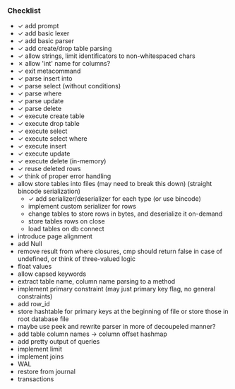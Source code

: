### Checklist
- ✓ add prompt
- ✓ add basic lexer
- ✓ add basic parser
- ✓ add create/drop table parsing
- ✓ allow strings, limit identificators to non-whitespaced chars
- ✗ allow 'int' name for columns?
- ✓ exit metacommand
- ✓ parse insert into
- ✓ parse select (without conditions)
- ✓ parse where
- ✓ parse update
- ✓ parse delete
- ✓ execute create table
- ✓ execute drop table
- ✓ execute select
- ✓ execute select where
- ✓ execute insert
- ✓ execute update
- ✓ execute delete (in-memory)
- ✓ reuse deleted rows
- ✓ think of proper error handling
- allow store tables into files (may need to break this down) (straight bincode serialization)
  - ✓ add serializer/deserializer for each type (or use bincode)
  - implement custom serializer for rows
  - change tables to store rows in bytes, and deserialize it on-demand
  - store tables rows on close
  - load tables on db connect
- introduce page alignment
- add Null
- remove result from where closures, cmp should return false in case of undefined, or think of three-valued logic
- float values
- allow capsed keywords
- extract table name, column name parsing to a method
- implement primary constraint (may just primary key flag, no general constraints)
- add row_id
- store hashtable for primary keys at the beginning of file or store those in root database file
- maybe use peek and rewrite parser in more of decoupeled manner?
- add table column names -> column offset hashmap
- add pretty output of queries
- implement limit
- implement joins
- WAL
- restore from journal
- transactions
